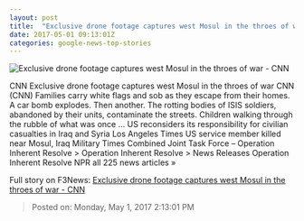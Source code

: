 ```yaml
---
layout: post
title:  "Exclusive drone footage captures west Mosul in the throes of war - CNN"
date: 2017-05-01 09:13:01Z
categories: google-news-top-stories
---
```


![Exclusive drone footage captures west Mosul in the throes of war - CNN](http://i2.cdn.cnn.com/cnnnext/dam/assets/170428195722-mosul-drone-thumb-4-super-tease.jpg)

CNN Exclusive drone footage captures west Mosul in the throes of war CNN (CNN) Families carry white flags and sob as they escape from their homes. A car bomb explodes. Then another. The rotting bodies of ISIS soldiers, abandoned by their units, contaminate the streets. Children walking through the rubble of what was once ... US reconsiders its responsibility for civilian casualties in Iraq and Syria Los Angeles Times US service member killed near Mosul, Iraq Military Times Combined Joint Task Force – Operation Inherent Resolve > Operation Inherent Resolve > News Releases Operation Inherent Resolve NPR all 225 news articles »


Full story on F3News: [Exclusive drone footage captures west Mosul in the throes of war - CNN](http://www.f3nws.com/n/mJAgkC)

> Posted on: Monday, May 1, 2017 2:13:01 PM
